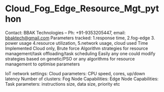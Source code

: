 # Cloud_Fog_Edge_Resource_Mgt_python
Contact: BBAK Technologies – Ph: +91-9353205447, email: bbaktech@gmail.com
Parameters tracked: 
  1.response time, 
  2.fog-edge 
  3. power usage 
  4.resource utilization, 
  5.network usage, cloud used Time  
Implemented 
    Cloud only,   Brute force Algorithm strategies for resource management/task offloading/task scheduling
Easily any one could modify strategies based on genetic/PSO or any algorithms for resource management to optimise parameters

IoT network settings:
Cloud parameters:
	 CPU speed, cores, up/down latency
Number of clusters:
Fog Node Capabilities:
Edge Node Capabilities:
Task parameters:
   instructions size, data size, priority etc
